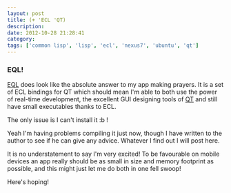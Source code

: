 ```yaml
---
layout: post
title: (+ 'ECL 'QT)
description:
date: 2012-10-28 21:28:41
category:
tags: ['common lisp', 'lisp', 'ecl', 'nexus7', 'ubuntu', 'qt']
---
```


### EQL!
[EQL](http://www.password-taxi.at/EQL) does look like the absolute answer to my app making prayers. It is a set of ECL bindings for QT which should mean I'm able to both use the power of real-time development, the excellent GUI designing tools of [QT](http://qt.digia.com/) and still have small executables thanks to ECL. 

The only issue is I can't install it :b !

Yeah I'm having problems compiling it just now, though I have written to the author to see if he can give any advice. Whatever I find out I will post here. 

It is no understatement to say I'm very excited! To be favourable on mobile devices an app really should be as small in size and memory footprint as possible, and this might just let me do both in one fell swoop!

Here's hoping!
